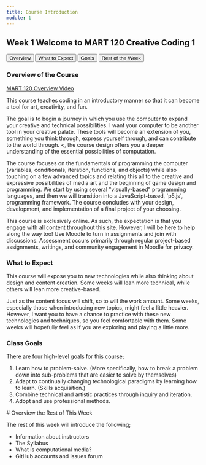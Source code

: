 ```yaml
---
title: Course Introduction
module: 1
---
```


## Week 1 Welcome to MART 120 Creative Coding 1


<div class="tab">
  <button class="tablinks" onclick="openTab(event, 'Overview')">Overview</button>
  <button class="tablinks" onclick="openTab(event, 'Expect')">What to Expect</button>
  <button class="tablinks" onclick="openTab(event, 'Goals')">Goals</button>
  <button class="tablinks" onclick="openTab(event, 'Week')">Rest of the Week</button>
  
</div>

<!-- Tab content -->
<div id="Overview" class="tabcontent">
<h3> Overview of the Course</h3>

<a href="//www.youtube.com/embed/qXGofNmqSS0" data-lity>MART 120 Overview Video</a>
<p>
This course teaches coding in an introductory manner so that it can become a tool for art, creativity, and fun.
</p>
<p>
The goal is to begin a journey in which you use the computer to expand your creative and technical possibilities.  I want your computer to be another tool in your creative palate. These tools will become an extension of you, something you think through, express yourself through, and can contribute to the world through. <, the course design offers you a deeper understanding of the essential possibilities of computation.
</p>
<p>
The course focuses on the fundamentals of programming the computer (variables, conditionals, iteration, functions, and objects) while also touching on a few advanced topics and relating this all to the creative and expressive possibilities of media art and the beginning of game design and programming. We start by using several "visually-based" programming languages, and then we will transition into a JavaScript-based, 'p5.js', programming framework. The course concludes with your design, development, and implementation of a final project of your choosing.
</p>
<p>
This course is exclusively online. As such, the expectation is that you engage with all content throughout this site.  However, I will be here to help along the way too!  Use Moodle to turn in assignments and join with discussions. Assessment occurs primarily through regular project-based assignments, writings, and community engagement in Moodle for privacy.
</p>
</div>

<div id="Expect" class="tabcontent">
<h3> What to Expect</h3>
<p>
This course will expose you to new technologies while also thinking about design and content creation. Some weeks will lean more technical, while others will lean more creative-based.
</p>
<p>
Just as the content focus will shift, so to will the work amount. Some weeks, especially those when introducing new topics, might feel a little heavier. However, I want you to have a chance to practice with these new technologies and techniques, so you feel comfortable with them. Some weeks will hopefully feel as if you are exploring and playing a little more.
</p>
</div>

<div id="Goals" class="tabcontent">
<h3>Class Goals</h3>
<p>
There are four high-level goals for this course;
</p>
<ol>
<li> Learn how to problem-solve. (More specifically, how to break a problem down into sub-problems that are easier to solve by themselves)</li>
<li> Adapt to continually changing technological paradigms by learning how to learn. (Skills acquisition.)</li>
<li> Combine technical and artistic practices through inquiry and iteration.</li>
<li> Adopt and use professional methods.</li>
</div>

<div id="Week" class="tabcontent">
# Overview the Rest of This Week

The rest of this week will introduce the following;

- Information about instructors
- The Syllabus
- What is computational media?
- GitHub accounts and issues forum  
</div>